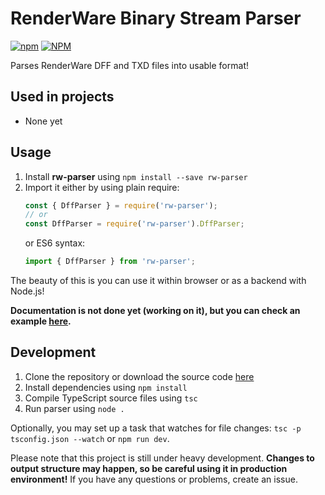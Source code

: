 # RenderWare Binary Stream Parser
[![npm](https://img.shields.io/npm/v/rw-parser.svg)](https://www.npmjs.com/package/rw-parser)
[![NPM](https://img.shields.io/npm/l/rw-parser.svg)](https://github.com/Timic3/rw-parser/blob/master/LICENSE)

Parses RenderWare DFF and TXD files into usable format!

## Used in projects
- None yet

## Usage

 1. Install **rw-parser** using `npm install --save rw-parser`
 2. Import it either by using plain require:
    ```js
    const { DffParser } = require('rw-parser');
    // or
    const DffParser = require('rw-parser').DffParser;
    ```
    or ES6 syntax:
    ```js
    import { DffParser } from 'rw-parser';
    ```

The beauty of this is you can use it within browser or as a backend with Node.js!
    
**Documentation is not done yet (working on it), but you can check an example [here](https://github.com/Timic3/rw-parser/tree/master/examples).**

## Development

 1. Clone the repository or download the source code [here](https://github.com/Timic3/rw-parser/archive/master.zip)
 2. Install dependencies using `npm install`
 3. Compile TypeScript source files using `tsc`
 4. Run parser using `node .`

Optionally, you may set up a task that watches for file changes: `tsc -p tsconfig.json --watch` or `npm run dev`.

Please note that this project is still under heavy development. **Changes to output structure may happen, so be careful using it in production environment!** If you have any questions or problems, create an issue.
